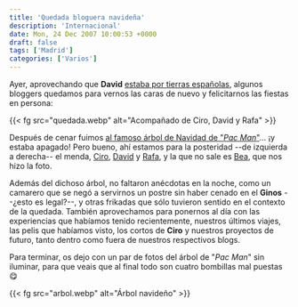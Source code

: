```yaml
---
title: 'Quedada bloguera navideña'
description: 'Internacional'
date: Mon, 24 Dec 2007 10:00:53 +0000
draft: false
tags: ['Madrid']
categories: ['Varios']
---
```


Ayer, aprovechando que **David** [estaba por tierras españolas](http://flapyinjapan.com/2007/12/21/a-espana-por-navidad-%e3%82%af%e3%83%aa%e3%82%b9%e3%83%9e%e3%82%b9%e3%81%8b%e3%82%89%e3%82%b9%e3%83%9a%e3%82%a4%e3%83%b3%e5%b8%b0%e3%82%8b/), algunos bloggers quedamos para vernos las caras de nuevo y felicitarnos las fiestas en persona:

{{< fg src="quedada.webp" alt="Acompañado de Ciro, David y Rafa" >}}

Después de cenar fuimos [al famoso árbol de Navidad de "_Pac Man_"](http://www.clipset.net/2007/12/04/arbol-de-navidad-comecocos-osease-pac-man-xmas-tree/)... ¡y estaba apagado! Pero bueno, ahí estamos para la posteridad --de izquierda a derecha-- el menda, [Ciro](http://ciroaltabas.typepad.com/), [David](http://flapyinjapan.com/) y [Rafa](http://www.ionlitio.com/), y la que no sale es [Bea](	
http://aikun.wordpress.com/), que nos hizo la foto.

Además del dichoso árbol, no faltaron anécdotas en la noche, como un camarero que se negó a servirnos un postre sin haber cenado en el **Ginos** --¿esto es legal?--, y otras frikadas que sólo tuvieron sentido en el contexto de la quedada. También aprovechamos para ponernos al día con las experiencias que habíamos tenido recientemente, nuestros últimos viajes, las pelis que habíamos visto, los cortos de **Ciro** y nuestros proyectos de futuro, tanto dentro como fuera de nuestros respectivos blogs.

Para terminar, os dejo con un par de fotos del árbol de "_Pac Man_" sin iluminar, para que veais que al final todo son cuatro bombillas mal puestas :yum:

{{< fg src="arbol.webp" alt="Árbol navideño" >}}